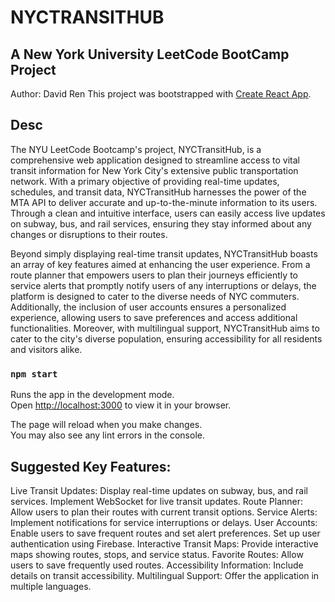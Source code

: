 # NYCTRANSITHUB
## A New York University LeetCode BootCamp Project
Author: David Ren
This project was bootstrapped with [Create React App](https://github.com/facebook/create-react-app).

## Desc

The NYU LeetCode Bootcamp's project, NYCTransitHub, is a comprehensive web application designed to streamline access to vital transit information for New York City's extensive public transportation network. With a primary objective of providing real-time updates, schedules, and transit data, NYCTransitHub harnesses the power of the MTA API to deliver accurate and up-to-the-minute information to its users. Through a clean and intuitive interface, users can easily access live updates on subway, bus, and rail services, ensuring they stay informed about any changes or disruptions to their routes.

Beyond simply displaying real-time transit updates, NYCTransitHub boasts an array of key features aimed at enhancing the user experience. From a route planner that empowers users to plan their journeys efficiently to service alerts that promptly notify users of any interruptions or delays, the platform is designed to cater to the diverse needs of NYC commuters. Additionally, the inclusion of user accounts ensures a personalized experience, allowing users to save preferences and access additional functionalities. Moreover, with multilingual support, NYCTransitHub aims to cater to the city's diverse population, ensuring accessibility for all residents and visitors alike.

### `npm start`

Runs the app in the development mode.\
Open [http://localhost:3000](http://localhost:3000) to view it in your browser.

The page will reload when you make changes.\
You may also see any lint errors in the console.

## Suggested Key Features:
Live Transit Updates: Display real-time updates on subway, bus, and rail services. Implement WebSocket for live transit updates.
Route Planner: Allow users to plan their routes with current transit options.
Service Alerts: Implement notifications for service interruptions or delays.
User Accounts: Enable users to save frequent routes and set alert preferences. Set up user authentication using Firebase. 
Interactive Transit Maps: Provide interactive maps showing routes, stops, and service status.
Favorite Routes: Allow users to save frequently used routes.
Accessibility Information: Include details on transit accessibility.
Multilingual Support: Offer the application in multiple languages.
